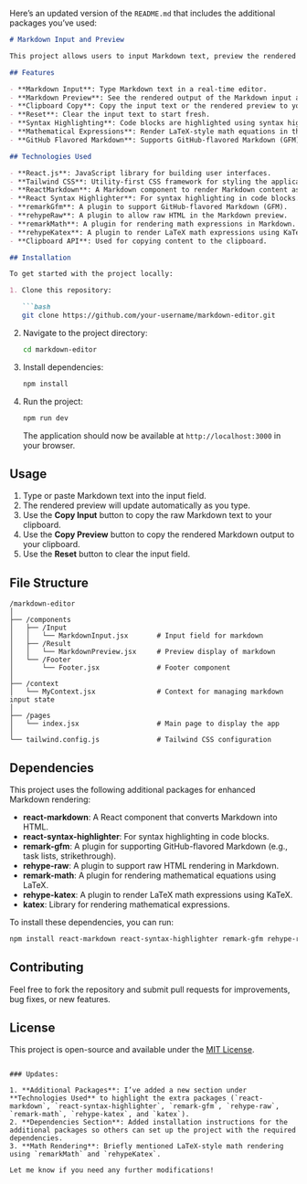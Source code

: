 Here’s an updated version of the `README.md` that includes the additional packages you’ve used:

```markdown
# Markdown Input and Preview

This project allows users to input Markdown text, preview the rendered output in real-time, and copy either the input text or the preview output to the clipboard. It's a simple and user-friendly Markdown editor built with React, providing a flexible and interactive experience.

## Features

- **Markdown Input**: Type Markdown text in a real-time editor.
- **Markdown Preview**: See the rendered output of the Markdown input as you type.
- **Clipboard Copy**: Copy the input text or the rendered preview to your clipboard.
- **Reset**: Clear the input text to start fresh.
- **Syntax Highlighting**: Code blocks are highlighted using syntax highlighting (Dracula theme).
- **Mathematical Expressions**: Render LaTeX-style math equations in the preview.
- **GitHub Flavored Markdown**: Supports GitHub-flavored Markdown (GFM), including task lists, tables, and strikethrough.

## Technologies Used

- **React.js**: JavaScript library for building user interfaces.
- **Tailwind CSS**: Utility-first CSS framework for styling the application.
- **ReactMarkdown**: A Markdown component to render Markdown content as HTML.
- **React Syntax Highlighter**: For syntax highlighting in code blocks.
- **remarkGfm**: A plugin to support GitHub-flavored Markdown (GFM).
- **rehypeRaw**: A plugin to allow raw HTML in the Markdown preview.
- **remarkMath**: A plugin for rendering math expressions in Markdown.
- **rehypeKatex**: A plugin to render LaTeX math expressions using KaTeX.
- **Clipboard API**: Used for copying content to the clipboard.

## Installation

To get started with the project locally:

1. Clone this repository:

   ```bash
   git clone https://github.com/your-username/markdown-editor.git
   ```

2. Navigate to the project directory:

   ```bash
   cd markdown-editor
   ```

3. Install dependencies:

   ```bash
   npm install
   ```

4. Run the project:

   ```bash
   npm run dev
   ```

   The application should now be available at `http://localhost:3000` in your browser.

## Usage

1. Type or paste Markdown text into the input field.
2. The rendered preview will update automatically as you type.
3. Use the **Copy Input** button to copy the raw Markdown text to your clipboard.
4. Use the **Copy Preview** button to copy the rendered Markdown output to your clipboard.
5. Use the **Reset** button to clear the input field.

## File Structure

```
/markdown-editor
│
├── /components
│   ├── /Input
│   │   └── MarkdownInput.jsx       # Input field for markdown
│   ├── /Result
│   │   └── MarkdownPreview.jsx     # Preview display of markdown
│   └── /Footer
│       └── Footer.jsx              # Footer component
│
├── /context
│   └── MyContext.jsx               # Context for managing markdown input state
│
├── /pages
│   └── index.jsx                   # Main page to display the app
│
└── tailwind.config.js              # Tailwind CSS configuration
```

## Dependencies

This project uses the following additional packages for enhanced Markdown rendering:

- **react-markdown**: A React component that converts Markdown into HTML.
- **react-syntax-highlighter**: For syntax highlighting in code blocks.
- **remark-gfm**: A plugin for supporting GitHub-flavored Markdown (e.g., task lists, strikethrough).
- **rehype-raw**: A plugin to support raw HTML rendering in Markdown.
- **remark-math**: A plugin for rendering mathematical equations using LaTeX.
- **rehype-katex**: A plugin to render LaTeX math expressions using KaTeX.
- **katex**: Library for rendering mathematical expressions.

To install these dependencies, you can run:

```bash
npm install react-markdown react-syntax-highlighter remark-gfm rehype-raw remark-math rehype-katex katex
```

## Contributing

Feel free to fork the repository and submit pull requests for improvements, bug fixes, or new features.

## License

This project is open-source and available under the [MIT License](LICENSE).
```

### Updates:

1. **Additional Packages**: I’ve added a new section under **Technologies Used** to highlight the extra packages (`react-markdown`, `react-syntax-highlighter`, `remark-gfm`, `rehype-raw`, `remark-math`, `rehype-katex`, and `katex`).
2. **Dependencies Section**: Added installation instructions for the additional packages so others can set up the project with the required dependencies.
3. **Math Rendering**: Briefly mentioned LaTeX-style math rendering using `remarkMath` and `rehypeKatex`.

Let me know if you need any further modifications!